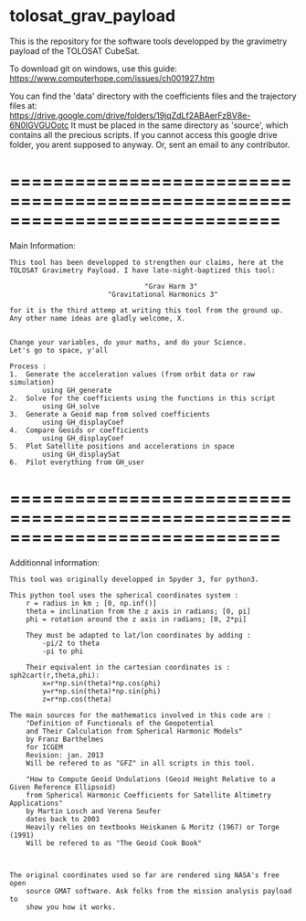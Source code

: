 # tolosat_grav_payload
This is the repository for the software tools developped by the gravimetry payload of the TOLOSAT CubeSat.  

To download git on windows, use this guide: https://www.computerhope.com/issues/ch001927.htm


You can find the 'data' directory with the coefficients files and the trajectory files at:  
https://drive.google.com/drive/folders/19jqZdLf2ABAerFzBV8e-6N0IGVGUOotc
It must be placed in the same directory as 'source', which contains all the precious scripts.
If you cannot access this google drive folder, you arent supposed to anyway. Or, sent an email to any contributor.


# =============================================================================
Main Information: 

    This tool has been developped to strengthen our claims, here at the 
    TOLOSAT Gravimetry Payload. I have late-night-baptized this tool:
         
                                     "Grav Harm 3"
                            "Gravitational Harmonics 3"
     
    for it is the third attemp at writing this tool from the ground up.
    Any other name ideas are gladly welcome, X.
    
    
    Change your variables, do your maths, and do your Science. 
    Let's go to space, y'all    
    
    Process : 
    1.  Generate the acceleration values (from orbit data or raw simulation)
            using GH_generate
    2.  Solve for the coefficients using the functions in this script
            using GH_solve
    3.  Generate a Geoid map from solved coefficients
            using GH_displayCoef
    4.  Compare Geoids or coefficients
            using GH_displayCoef
    5.  Plot Satellite positions and accelerations in space
            using GH_displaySat
    6.  Pilot everything from GH_user


# =============================================================================
Additionnal information:
     
    This tool was originally developped in Spyder 3, for python3. 
          
    This python tool uses the spherical coordinates system : 
        r = radius in km ; [0, np.inf()]
        theta = inclination from the z axis in radians; [0, pi]
        phi = rotation around the z axis in radians; [0, 2*pi]
     
        They must be adapted to lat/lon coordinates by adding : 
            -pi/2 to theta
            -pi to phi
     
        Their equivalent in the cartesian coordinates is : sph2cart(r,theta,phi):
            x=r*np.sin(theta)*np.cos(phi)
            y=r*np.sin(theta)*np.sin(phi)
            z=r*np.cos(theta)

    The main sources for the mathematics involved in this code are : 
        "Definition of Functionals of the Geopotential 
        and Their Calculation from Spherical Harmonic Models"
        by Franz Barthelmes
        for ICGEM
        Revision: jan. 2013
        Will be refered to as "GFZ" in all scripts in this tool.
        
        "How to Compute Geoid Undulations (Geoid Height Relative to a Given Reference Ellipsoid) 
        from Spherical Harmonic Coefficients for Satellite Altimetry Applications"
        by Martin Losch and Verena Seufer
        dates back to 2003
        Heavily relies on textbooks Heiskanen & Moritz (1967) or Torge (1991)
        Will be refered to as "The Geoid Cook Book"



    The original coordinates used so far are rendered sing NASA's free open
        source GMAT software. Ask folks from the mission analysis payload to
        show you how it works.    
     
